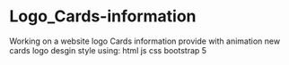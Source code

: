 # Logo_Cards-information
Working on a website logo Cards information provide with animation new cards logo desgin style using: html js css bootstrap 5
